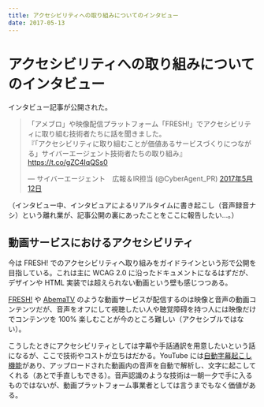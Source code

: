 ```yaml
---
title: アクセシビリティへの取り組みについてのインタビュー
date: 2017-05-13
---
```


# アクセシビリティへの取り組みについてのインタビュー

インタビュー記事が公開された。

<blockquote class="twitter-tweet" data-lang="ja"><p lang="ja" dir="ltr">「アメブロ」や映像配信プラットフォーム「FRESH!」でアクセシビリティに取り組む技術者たちに話を聞きました。<br>『「アクセシビリティに取り組むことが価値あるサービスづくりにつながる」サイバーエージェント技術者たちの取り組み』<a href="https://t.co/gZC4IqQSs0">https://t.co/gZC4IqQSs0</a></p>&mdash; サイバーエージェント　広報＆IR担当 (@CyberAgent_PR) <a href="https://twitter.com/CyberAgent_PR/status/862869891530936320">2017年5月12日</a></blockquote>

（インタビュー中、インタビュアによるリアルタイムに書き起こし（音声録音ナシ）という離れ業が、記事公開の裏にあったことをここに報告したい…。）

## 動画サービスにおけるアクセシビリティ

今は FRESH! でのアクセシビリティへ取り組みをガイドラインという形で公開を目指している。これは主に WCAG 2.0 に沿ったドキュメントになるはずだが、デザインや HTML 実装では超えられない動画という壁も感じつつある。

[FRESH!](https://freshlive.tv/) や [AbemaTV](https://abema.tv/) のような動画サービスが配信するのは映像と音声の動画コンテンツだが、音声をオフにして視聴したい人や聴覚障碍を持つ人には映像だけでコンテンツを 100% 楽しむことが今のところ難しい（アクセシブルではない）。

こうしたときにアクセシビリティとしては字幕や手話通訳を用意したいという話になるが、ここで技術やコストが立ちはだかる。YouTube には[自動字幕起こし機能](https://support.google.com/youtube/answer/6373554?hl=ja)があり、アップロードされた動画内の音声を自動で解析し、文字に起こしてくれる（あとで手直しもできる）。音声認識のような技術は一朝一夕で手に入るものではないが、動画プラットフォーム事業者としては言うまでもなく価値がある。
